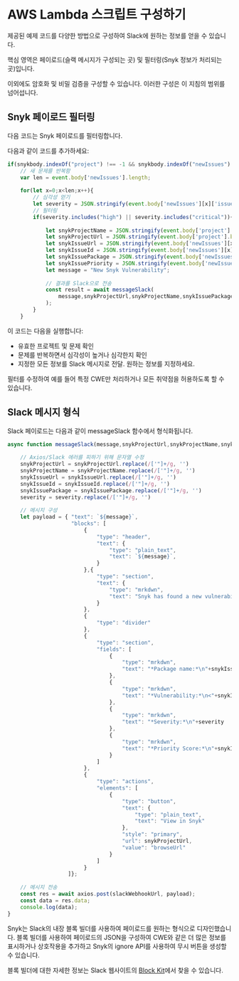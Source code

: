 # AWS Lambda 스크립트 구성하기

제공된 예제 코드를 다양한 방법으로 구성하여 Slack에 원하는 정보를 얻을 수 있습니다.

핵심 영역은 페이로드(슬랙 메시지가 구성되는 곳) 및 필터링(Snyk 정보가 처리되는 곳)입니다.

이외에도 암호화 및 비밀 검증을 구성할 수 있습니다. 이러한 구성은 이 지침의 범위를 넘어섭니다.

## Snyk 페이로드 필터링

다음 코드는 Snyk 페이로드를 필터링합니다.

다음과 같이 코드를 추가하세요:

```javascript
if(snykbody.indexOf("project") !== -1 && snykbody.indexOf("newIssues") !== -1){
    // 새 문제를 반복함
    var len = event.body['newIssues'].length;
    
    for(let x=0;x<len;x++){    
        // 심각성 얻기
        let severity = JSON.stringify(event.body['newIssues'][x]['issueData']['severity']);
        // 필터링
        if(severity.includes("high") || severity.includes("critical")){
            
            let snykProjectName = JSON.stringify(event.body['project'].name);
            let snykProjectUrl = JSON.stringify(event.body['project'].browseUrl);
            let snykIssueUrl = JSON.stringify(event.body['newIssues'][x]['issueData'].url);
            let snykIssueId = JSON.stringify(event.body['newIssues'][x].id);
            let snykIssuePackage = JSON.stringify(event.body['newIssues'][x].pkgName);
            let snykIssuePriority = JSON.stringify(event.body['newIssues'][x]['priority'].score);
            let message = "New Snyk Vulnerability";
            
            // 결과를 Slack으로 전송
            const result = await messageSlack(
                message,snykProjectUrl,snykProjectName,snykIssuePackage,snykIssueUrl,snykIssueId,severity,snykIssuePriority
            );
        } 
    }
```

이 코드는 다음을 실행합니다:

* 유효한 프로젝트 및 문제 확인
* 문제를 반복하면서 심각성이 높거나 심각한지 확인
* 지정한 모든 정보를 Slack 메시지로 전달. 원하는 정보를 지정하세요.

필터를 수정하여 예를 들어 특정 CWE만 처리하거나 모든 취약점을 허용하도록 할 수 있습니다.

## Slack 메시지 형식

Slack 페이로드는 다음과 같이 messageSlack 함수에서 형식화됩니다.

```javascript
async function messageSlack(message,snykProjectUrl,snykProjectName,snykIssuePackage,snykIssueUrl,snykIssueId,severity,snykIssuePriority) {
    
    // Axios/Slack 에러를 피하기 위해 문자열 수정
    snykProjectUrl = snykProjectUrl.replace(/['"]+/g, '')
    snykProjectName = snykProjectName.replace(/['"]+/g, '')
    snykIssueUrl = snykIssueUrl.replace(/['"]+/g, '')
    snykIssueId = snykIssueId.replace(/['"]+/g, '')
    snykIssuePackage = snykIssuePackage.replace(/['"]+/g, '')
    severity = severity.replace(/['"]+/g, '')
    
    // 메시지 구성
    let payload = { "text": `${message}`,
                    "blocks": [
		                {
                			"type": "header",
                			"text": {
                				"type": "plain_text",
                				"text": `${message}`,
                			}
                		},{
                			"type": "section",
                			"text": {
                				"type": "mrkdwn",
                				"text": "Snyk has found a new vulnerability in the project:\n*<"+snykProjectUrl+"|"+snykProjectName+">*"
                			}
                		},
                		{
                			"type": "divider"
                		},
                		{
                			"type": "section",
                			"fields": [
                				{
                					"type": "mrkdwn",
                					"text": "*Package name:*\n"+snykIssuePackage
                				},
                				{
                					"type": "mrkdwn",
                					"text": "*Vulnerability:*\n<"+snykIssueUrl+"|"+snykIssueId+">"
                				},
                				{
                					"type": "mrkdwn",
                					"text": "*Severity:*\n"+severity
                				},
                				{
                					"type": "mrkdwn",
                					"text": "*Priority Score:*\n"+snykIssuePriority
                				}
                			]
                		},
                		{
                			"type": "actions",
                			"elements": [
                				{
                					"type": "button",
                					"text": {
                						"type": "plain_text",
                						"text": "View in Snyk"
                					},
                					"style": "primary",
                					"url": snykProjectUrl,
                					"value": "browseUrl"
                				}
                			]
                		}
	               ]};
    
    // 메시지 전송
    const res = await axios.post(slackWebhookUrl, payload);
    const data = res.data;
    console.log(data);
}
```

Snyk는 Slack의 내장 블록 빌더를 사용하여 페이로드를 원하는 형식으로 디자인했습니다. 블록 빌더를 사용하여 페이로드의 JSON을 구성하여 CWE와 같은 더 많은 정보를 표시하거나 상호작용을 추가하고 Snyk의 ignore API를 사용하여 무시 버튼을 생성할 수 있습니다.

블록 빌더에 대한 자세한 정보는 Slack 웹사이트의 [Block Kit](https://api.slack.com/block-kit)에서 찾을 수 있습니다.